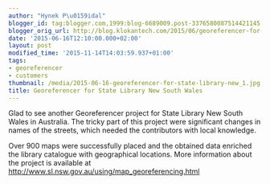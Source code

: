 ```yaml
---
author: "Hynek P\u0159idal"
blogger_id: tag:blogger.com,1999:blog-6689009.post-3376580087514421145
blogger_orig_url: http://blog.klokantech.com/2015/06/georeferencer-for-state-library-new.html
date: '2015-06-16T12:10:00.000+02:00'
layout: post
modified_time: '2015-11-14T14:03:59.937+01:00'
tags:
- georeferencer
- customers
thumbnail: /media/2015-06-16-georeferencer-for-state-library-new_1.jpg
title: Georeferencer for State Library New South Wales
---
```


Glad to see another Georeferencer project for State Library New South Wales in
Australia. The tricky part of this project were significant changes in names of
the streets, which needed the contributors with local knowledge.

Over 900 maps were successfully placed and the obtained data enriched the library
catalogue with geographical locations. More information about the project is
available at <a href="http://www.sl.nsw.gov.au/using/map_georeferencing.html">
http://www.sl.nsw.gov.au/using/map_georeferencing.html</a>
